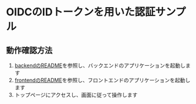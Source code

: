 # OIDCのIDトークンを用いた認証サンプル

## 動作確認方法

1. [backendのREADME](./backend/README.md)を参照し、バックエンドのアプリケーションを起動します
2. [frontendのREADME](./frontend/README.md)を参照し、フロントエンドのアプリケーションを起動します
3. トップページにアクセスし、画面に従って操作します


